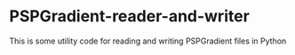 # PSPGradient-reader-and-writer
This is some utility code for reading and writing PSPGradient files in Python
